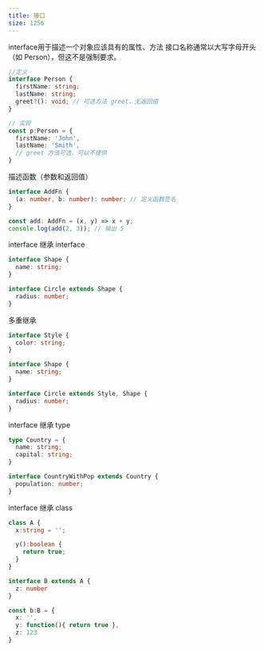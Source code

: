 ```yaml
---
title: 接口
size: 1256
---
```

interface用于描述一个对象应该具有的属性、方法
接口名称通常以大写字母开头（如 Person），但这不是强制要求。

```ts
//定义
interface Person {
  firstName: string;
  lastName: string;
  greet?(): void; // 可选方法 greet，无返回值
}

// 实现
const p:Person = {
  firstName: 'John',
  lastName: 'Smith',
  // greet 方法可选，可以不提供
}
```

描述函数（参数和返回值）
```ts
interface AddFn {
  (a: number, b: number): number; // 定义函数签名
}

const add: AddFn = (x, y) => x + y;
console.log(add(2, 3)); // 输出 5
```

interface 继承 interface
```typescript
interface Shape {
  name: string;
}

interface Circle extends Shape {
  radius: number;
}
```

多重继承
```ts
interface Style {
  color: string;
}

interface Shape {
  name: string;
}

interface Circle extends Style, Shape {
  radius: number;
}
```

interface 继承 type
```ts
type Country = {
  name: string;
  capital: string;
}

interface CountryWithPop extends Country {
  population: number;
}
```

interface 继承 class
```ts
class A {
  x:string = '';

  y():boolean {
    return true;
  }
}

interface B extends A {
  z: number
}

const b:B = {
  x: '',
  y: function(){ return true },
  z: 123
}
```
